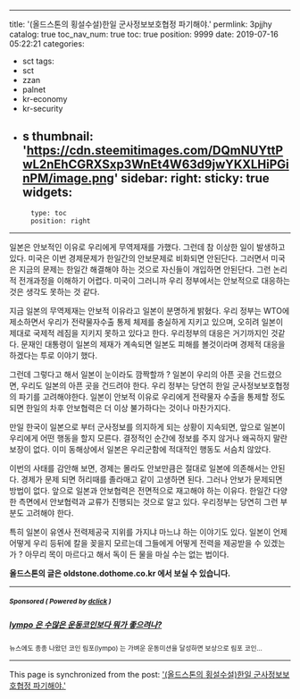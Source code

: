 
---
title: '(올드스톤의 횡설수설)한일 군사정보보호협정 파기해야.'
permlink: 3pjjhy
catalog: true
toc_nav_num: true
toc: true
position: 9999
date: 2019-07-16 05:22:21
categories:
- sct
tags:
- sct
- zzan
- palnet
- kr-economy
- kr-security
- s
thumbnail: 'https://cdn.steemitimages.com/DQmNUYttPwL2nEhCGRXSxp3WnEt4W63d9jwYKXLHiPGinPM/image.png'
sidebar:
    right:
        sticky: true
widgets:
    -
        type: toc
        position: right
---


일본은 안보적인 이유로 우리에게 무역제재를 가했다. 그런데 참 이상한 일이 발생하고 있다. 미국은 이번 경제문제가 한일간의 안보문제로 비화되면 안된단다. 그러면서 미국은 지금의 문제는 한일간 해결해야 하는 것으로 자신들이 개입하면 안된단다. 그런 논리적 전개과정을 이해하기 어렵다. 미국이 그러니까 우리 정부에서는 안보적으로 대응하는 것은 생각도 못하는 것 같다.

지금 일본의 무역제재는 안보적 이유라고 일본이 분명하게 밝혔다. 우리 정부는 WTO에 제소하면서 우리가 전략물자수출 통제 체제를 충실하게 지키고 있으며, 오히려 일본이 제대로 국제적 레짐을 지키지 못하고 있다고 한다. 우리정부의 대응은 거기까지인 것같다. 문재인 대통령이 일본의 제재가 계속되면 일본도 피해를 볼것이라며 경제적 대응을 하겠다는 투로 이야기 했다.

그런데 그렇다고 해서 일본이 눈이라도 깜짝할까 ? 일본이 우리의 아픈 곳을 건드렸으면, 우리도 일본의 아픈 곳을 건드려야 한다. 우리 정부는 당연히 한일 군사정보보호협정의 파기를 고려해야한다. 일본이 안보적 이유로 우리에게 전략물자 수출을 통제할 정도되면 한일의 차후 안보협력은 더 이상 불가하다는 것이나 마찬가지다.

만일 한국이 일본으로 부터 군사정보를 의지하게 되는 상황이 지속되면, 앞으로 일본이 우리에게 어떤 행동을 할지 모른다. 결정적인 순간에 정보를 주지 않거나 왜곡하지 말란 보장이 없다. 이미 동해상에서 일본은 우리군함에 적대적인 행동도 서슴치 않았다.

이번의 사태를 감안해 보면, 경제는 몰라도 안보만큼은 절대로 일본에 의존해서는 안된다. 경제가 문제 되면 허리때를 졸라매고 같이 고생하면 된다. 그러나 안보가 문제되면 방법이 없다. 앞으로 일본과 안보협력은 전면적으로 재고해야 하는 이유다. 한일간 다양한 측면에서 안보협력과 교류가 진행되는 것으로 알고 있다. 우리정부는 당연히 그런 부분도 고려해야 한다.

특히 일본이 유엔사 전력제공국 지위를 가지냐 마느냐 하는 이야기도 있다. 일본이 언제 어떻게 우리 등뒤에 칼을 꽂을지 모르는데 그들에게 어떻게 전력을 제공받을 수 있겠는가 ? 아무리 목이 마르다고 해서 독이 든 물을 마실 수는 없는 법이다.

**올드스톤의 글은 oldstone.dothome.co.kr 에서 보실 수 있습니다.**

---

#####  <sub> **Sponsored ( Powered by [dclick](https://www.dclick.io) )** </sub>
##### [lympo 은 수많은 운동코인보다 뭐가 좋으려나?](https://api.dclick.io/v1/c?x=eyJhbGciOiJIUzI1NiIsInR5cCI6IkpXVCJ9.eyJjIjoib2xkc3RvbmUiLCJzIjoiM3Bqamh5IiwiYSI6WyJ0LTE5OTciXSwidXJsIjoiaHR0cHM6Ly9zdGVlbWl0LmNvbS9rci9AanVuZTA2MjAvc2N0LWx5bXBvIiwiaWF0IjoxNTYzMjU4NTMzLCJleHAiOjE4Nzg2MTg1MzN9.X0MS-3wDai306tH-cCNVudzV0Dm1uytnLZ-C1ZdZmlU)
<sup>뉴스에도 종종 나왔던 코인 림포(lympo) 는 가벼운 운동미션을 달성하면 보상으로 림포 코인...</sup>


- - -

This page is synchronized from the post: ['(올드스톤의 횡설수설)한일 군사정보보호협정 파기해야.'](https://steemit.com/@oldstone/3pjjhy)
